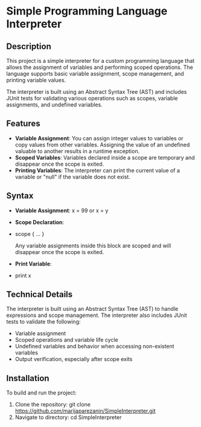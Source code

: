 # Simple Programming Language Interpreter

## Description

This project is a simple interpreter for a custom programming language that allows the assignment of variables and performing scoped operations. The language supports basic variable assignment, scope management, and printing variable values.

The interpreter is built using an Abstract Syntax Tree (AST) and includes JUnit tests for validating various operations such as scopes, variable assignments, and undefined variables.

## Features

- **Variable Assignment**: You can assign integer values to variables or copy values from other variables. Assigning the value of an undefined valuable to another results in a runtime exception.
- **Scoped Variables**: Variables declared inside a scope are temporary and disappear once the scope is exited.
- **Printing Variables**: The interpreter can print the current value of a variable or "null" if the variable does not exist.

## Syntax

- **Variable Assignment**:
  x = 99 or x = y

  
- **Scope Declaration**:
- scope { ... }

  Any variable assignments inside this block are scoped and will disappear once the scope is exited.

- **Print Variable**:
- print x

## Technical Details

The interpreter is built using an Abstract Syntax Tree (AST) to handle expressions and scope management. The interpreter also includes JUnit tests to validate the following:

- Variable assignment
- Scoped operations and variable life cycle
- Undefined variables and behavior when accessing non-existent variables
- Output verification, especially after scope exits

## Installation

To build and run the project:
1. Clone the repository:
   git clone https://github.com/marijaparezanin/SimpleInterpreter.git
2. Navigate to directory: 
   cd SimpleInterpreter
   





